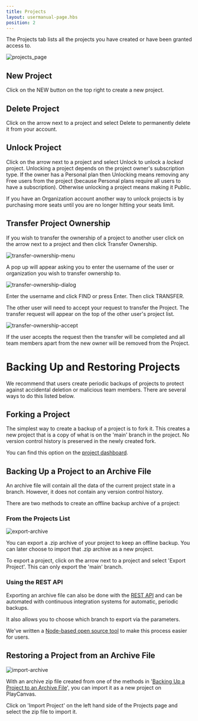 ```yaml
---
title: Projects
layout: usermanual-page.hbs
position: 2
---
```


The Projects tab lists all the projects you have created or have been granted access to.

![projects_page][1]

## New Project

Click on the NEW button on the top right to create a new project.

## Delete Project

Click on the arrow next to a project and select Delete to permanently delete it from your account.

## Unlock Project

Click on the arrow next to a project and select Unlock to unlock a *locked* project. Unlocking a project depends on the project owner's subscription type. If the owner has a Personal plan then Unlocking means removing any Free users from the project (because Personal plans require all users to have a subscription). Otherwise unlocking a project means making it Public.

If you have an Organization account another way to unlock projects is by purchasing more seats until you are no longer hitting your seats limit.

## Transfer Project Ownership

If you wish to transfer the ownership of a project to another user click on the arrow next to a project and then click Transfer Ownership.

![transfer-ownership-menu][4]

A pop up will appear asking you to enter the username of the user or organization you wish to transfer ownership to.

![transfer-ownership-dialog][5]

Enter the username and click FIND or press Enter. Then click TRANSFER.

The other user will need to accept your request to transfer the Project. The transfer request will appear on the top of the other user's project list.

![transfer-ownership-accept][6]

If the user accepts the request then the transfer will be completed and all team members apart from the new owner will be removed from the Project.

# Backing Up and Restoring Projects

We recommend that users create periodic backups of projects to protect against accidental deletion or malicious team members. There are several ways to do this listed below.

## Forking a Project

The simplest way to create a backup of a project is to fork it. This creates a new project that is a copy of what is on the 'main' branch in the project. No version control history is preserved in the newly created fork.

You can find this option on the [project dashboard][7].

## Backing Up a Project to an Archive File

An archive file will contain all the data of the current project state in a branch. However, it does not contain any version control history.

There are two methods to create an offline backup archive of a project:

### From the Projects List

![export-archive][2]

You can export a .zip archive of your project to keep an offline backup. You can later choose to import that .zip archive as a new project.

To export a project, click on the arrow next to a project and select 'Export Project'. This can only export the 'main' branch.

### Using the REST API

Exporting an archive file can also be done with the [REST API][8] and can be automated with continuous integration systems for automatic, periodic backups.

It also allows you to choose which branch to export via the parameters.

We've written a [Node-based open source tool][9] to make this process easier for users.

## Restoring a Project from an Archive File

![import-archive][3]

With an archive zip file created from one of the methods in '[Backing Up a Project to an Archive File](#backing-up-a-project-to-an-archive-file)', you can import it as a new project on PlayCanvas.

Click on 'Import Project' on the left hand side of the Projects page and select the zip file to import it.


[1]: /images/user-manual/profile/profile.png "Projects"
[2]: /images/user-manual/profile/projects/export-archive-button.jpg
[3]: /images/user-manual/profile/projects/import-archive-button.jpg
[4]: /images/user-manual/profile/projects/transfer-ownership-menu.png
[5]: /images/user-manual/profile/projects/transfer-ownership-dialog.png
[6]: /images/user-manual/profile/projects/transfer-ownership-accept.png
[7]: /user-manual/dashboard/header/
[8]: /user-manual/api/project-archive/
[9]: https://github.com/playcanvas/playcanvas-rest-api-tools#archiving-a-project

